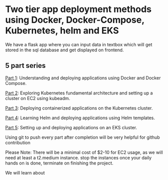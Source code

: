 # Two tier app deployment methods using Docker, Docker-Compose, Kubernetes, helm and EKS

We have a flask app where you can input data in textbox which will get stored in the sql database and get displayed on frontend.

## 5 part series
[Part 1](docs/Part1-DockerDeployment.md): Understanding and deploying applications using Docker and Docker Compose.

[Part 2](docs/Part2-KubernetesCluster.md): Exploring Kubernetes fundamental architecture and setting up a cluster on EC2 using kubeadm.

[Part 3](docs/Part3-KubernetesDeployment.md): Deploying containerized applications on the Kubernetes cluster.

[Part 4](docs/Part4-helm.md): Learning Helm and deploying applications using Helm templates.

[Part 5](docs/Part5-EKSDeployment.md): Setting up and deploying applications on an EKS cluster.

Using git to push every part after completion will be very helpful for github contribution 

Please Note: There will be a minimal cost of $2-10 for EC2 usage, as we will need at least a t2.medium instance. stop the instances once your daily hands on is done, terminate on finishing the project.

We will learn about 

